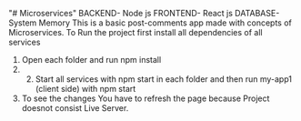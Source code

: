 "# Microservices" 
BACKEND- Node js
FRONTEND- React js 
DATABASE- System Memory
This is a basic post-comments app made with concepts of Microservices.
To Run the project first install all dependencies of all services
1) Open each folder and run npm install 
2) 2) Start all services with npm start in each folder and then run my-app1 (client side) with npm start
3)  To see the changes You have to refresh the page because Project doesnot consist Live Server.
